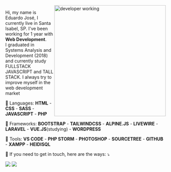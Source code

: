 <img src="https://repository-images.githubusercontent.com/427024343/5b3efe20-d6b3-4ae4-8ccb-4a45451b0cf8" min-width="400px" max-width="350px" width="350px" align="right" alt="developer working">

<p align="left"> 
  Hi, my name is Eduardo José, I currently live in Santa Isabel, SP. I've been working for 1 year with <strong>Web Development</strong>. <br>
  I graduated in Systems Analysis and Development (2018) and currently study FULLSTACK JAVASCRIPT and TALL STACK. I always try to improve myself in the web development market
</p>

<p align="left">
  🦄 Languages: <strong>HTML</strong> - <strong>CSS</strong> -  <strong>SASS</strong> - <strong>JAVASCRIPT</strong> - <strong>PHP</strong>
</p>

<p align="left">
  🎨 Frameworks: <strong>BOOTSTRAP</strong> - <strong>TAILWINDCSS</strong> - <strong>ALPINE.JS</strong> -  <strong>LIVEWIRE</strong> - <strong>LARAVEL</strong> - <strong>VUE.JS</strong>(studying) - <strong>WORDPRESS</strong>
</p>

<p align="left">
  💼 Tools: <strong>VS CODE</strong> - <strong>PHP STORM</strong> - <strong>PHOTOSHOP</strong> - <strong>SOURCETREE</strong> - <strong>GITHUB</strong> - <strong>XAMPP</strong> - <strong>HEIDISQL</strong>
</p>

<p align="left">
  💌 If you need to get in touch, here are the ways: ⤵️
</p>

<p align="left">
  <a href="mailto:eduardojsc18@outlook.com" alt="Gmail">
  <img src="https://img.shields.io/badge/Microsoft_Outlook-0078D4?style=for-the-badge&logo=microsoft-outlook&logoColor=white" /></a>

  <a href="https://www.linkedin.com/in/eduardojsc/" alt="Linkedin">
  <img src="https://img.shields.io/badge/LinkedIn-0077B5?style=for-the-badge&logo=linkedin&logoColor=white" /></a>
</p>  

